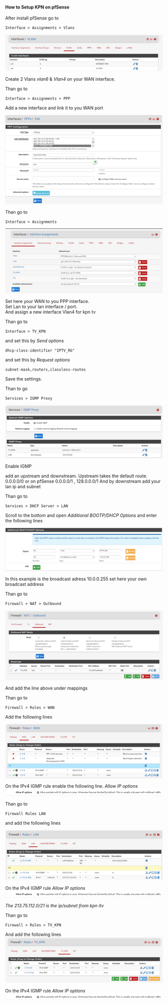 
#### How to Setup KPN on pfSense

After install pfSense go to

```
Interface > Assignments > Vlans
```
![vlans](images/pfsense-without-vlan/Vlans.png)

Create 2 Vlans *vlan6* & *Vlan4* on your WAN interface.

Than go to

```
Interface > Assignments > PPP
```

Add a new interface and link it to you WAN port

![PPP](images/pfsense-without-vlan/PPP.png)

Than go to 

```
Interface > Assignments 
```
![assignments](images/pfsense-without-vlan/assignments.png)

Set here your WAN to you PPP interface.  
Set Lan to your lan interface / port.  
And assign a new interface Vlan4 for kpn tv

Than go to

```
Interface > TV_KPN
```
and set this by _Send options_
```
dhcp-class-identifier "IPTV_RG"
```
and set this by _Request options_
```
subnet-mask,routers,classless-routes
```

Save the settings.

Than to go

```
Services > IGMP Proxy
```

![IGMPProxy](images/pfsense-without-vlan/IGMPPROXY.png)

Enable IGMP

add an upstream and downstream.
Upstream takes the default route. 0.0.0.0/0 or on pfSense 0.0.0.0/1 , 128.0.0.0/1
And by downstream add your lan ip and subnet

Than go to

```
Services > DHCP Server > LAN
```

Scroll to the bottom and open *Additional BOOTP/DHCP Options*
and enter the following lines

![BOOTP](images/pfsense-without-vlan/Additional-BOOTP-DHCP.png)

In this example is the broadcast adress 10.0.0.255 set here your own broadcast address

Than go to

```
Firewall > NAT > Outbound
```

![BOOTP](images/pfsense-without-vlan/outbound.png)

And add the line above under mappings

Than go to

```
Firewall > Rules > WAN
```

Add the following lines

![RulesWAN](images/pfsense-without-vlan/rules-wan.png)

On the IPv4 IGMP rule enable the following line.
_Allow IP options_
![ipoptions](images/pfsense-without-vlan/ipoptions.png)

Than go to

```
Firewall Rules LAN
```

and add the following lines

![fwlan](images/pfsense-without-vlan/firewalllan.png)

On the IPv4 IGMP rule _Allow IP options_
![ipoptions](images/pfsense-without-vlan/ipoptions.png)

_The 213.75.112.0/21 is the ip/subnet from kpn itv_

Than go to

```
Firewall > Rules > TV_KPN
```

And add the following lines
![tvKPN](images/pfsense-without-vlan/TV_KPN.png)

On the IPv4 IGMP rule _Allow IP options_
![ipoptions](images/pfsense-without-vlan/ipoptions.png)
